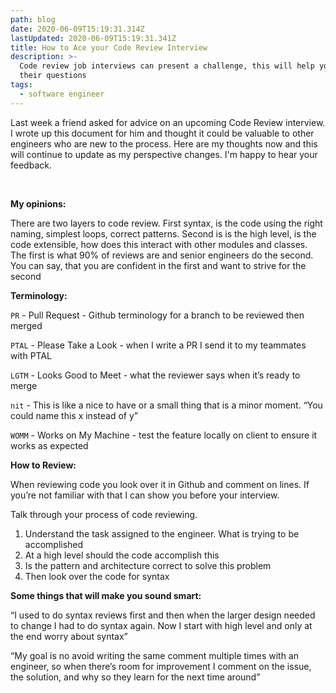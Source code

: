 ```yaml
---
path: blog
date: 2020-06-09T15:19:31.314Z
lastUpdated: 2020-06-09T15:19:31.341Z
title: How to Ace your Code Review Interview
description: >-
  Code review job interviews can present a challenge, this will help you pass
  their questions
tags:
  - software engineer
---
```


Last week a friend asked for advice on an upcoming Code Review interview. I wrote up this document for him and thought it could be valuable to other engineers who are new to the process. Here are my thoughts now and this will continue to update as my perspective changes. I'm happy to hear your feedback.

<br />

**My opinions:**

There are two layers to code review. First syntax, is the code using the right naming, simplest loops, correct patterns. Second is is the high level, is the code extensible, how does this interact with other modules and classes. The first is what 90% of reviews are and senior engineers do the second. You can say, that you are confident in the first and want to strive for the second

**Terminology:**

`PR` - Pull Request - Github terminology for a branch to be reviewed then merged

`PTAL` - Please Take a Look - when I write a PR I send it to my teammates with PTAL

`LGTM` - Looks Good to Meet - what the reviewer says when it’s ready to merge

`nit` - This is like a nice to have or a small thing that is a minor moment. “You could name this x instead of y”

`WOMM` - Works on My Machine - test the feature locally on client to ensure it works as expected

**How to Review:**

When reviewing code you look over it in Github and comment on lines. If you’re not familiar with that I can show you before your interview.

Talk through your process of code reviewing.

1. Understand the task assigned to the engineer. What is trying to be accomplished
2. At a high level should the code accomplish this
3. Is the pattern and architecture correct to solve this problem
4. Then look over the code for syntax

**Some things that will make you sound smart:**

“I used to do syntax reviews first and then when the larger design needed to change I had to do syntax again. Now I start with high level and only at the end worry about syntax”

“My goal is no avoid writing the same comment multiple times with an engineer, so when there’s room for improvement I comment on the issue, the solution, and why so they learn for the next time around”
